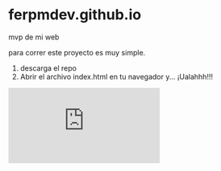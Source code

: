 # ferpmdev.github.io

mvp de mi web

para correr este proyecto es muy simple.

1. descarga el repo
2. Abrir el archivo index.html en tu navegador y...
   ¡Ualahhh!!!

![Image text](https://github.com/ferpmdev/ferpmdev.github.io/blob/new_version/images/Asset%2022.pdf)

